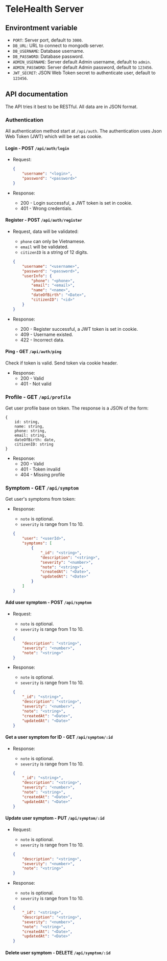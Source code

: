 # TeleHealth Server

## Environtment variable

-   `PORT`: Server port, default to `3000`.
-   `DB_URL`: URL to connect to mongodb server.
-   `DB_USERNAME`: Database username.
-   `DB_PASSWORD`: Database password.
-   `ADMIN_USERNAME`: Server default Admin username, default to `admin`.
-   `ADMIN_PASSWORD`: Server default Admin password, default to `123456`.
-   `JWT_SECRET`: JSON Web Token secret to authenticate user, default to `123456`.

## API documentation

The API tries it best to be RESTful. All data are in JSON format.

### Authentication

All authentication method start at `/api/auth`. The authentication uses Json Web Token (JWT) which will be set as cookie.

#### Login - POST `/api/auth/login`

-   Request:

    ```json
    {
        "username": "<login>",
        "password": "<password>"
    }
    ```

-   Response:
    -   200 - Login successful, a JWT token is set in cookie.
    -   401 - Wrong credentials.

#### Register - POST `/api/auth/register`

-   Request, data will be validated:

    -   `phone` can only be Vietnamese.
    -   `email` will be validated.
    -   `citizenID` is a string of 12 digits.

    ```json
    {
        "username": "<username>",
        "password": "<password>",
        "userInfo": {
            "phone": "<phone>",
            "email": "<email>",
            "name": "<name>",
            "dateOfBirth": "<Date>",
            "citizenID": "<id>"
        }
    }
    ```

-   Response:
    -   200 - Register successful, a JWT token is set in cookie.
    -   409 - Username existed.
    -   422 - Incorrect data.

#### Ping - GET `/api/auth/ping`

Check if token is valid. Send token via cookie header.

-   Response:
    -   200 - Valid
    -   401 - Not valid

### Profile - GET `/api/profile`

Get user profile base on token. The response is a JSON of the form:

```
{
    id: string,
    name: string,
    phone: string,
    email: string,
    dateOfBirth: date,
    citizenID: string
}
```

-   Response:
    -   200 - Valid
    -   401 - Token invalid
    -   404 - Missing profile

### Symptom - GET `/api/symptom`

Get user's symptoms from token:

-   Response:

    -   `note` is optional.
    -   `severity` is range from 1 to 10.

    ```json
    {
        "user": "<userId>",
        "symptoms": [
            {
                "_id": "<string>",
                "description": "<string>",
                "severity": "<number>",
                "note": "<string>",
                "createdAt": "<Date>",
                "updatedAt": "<Date>"
            }
        ]
    }
    ```

#### Add user symptom - POST `/api/symptom`

-   Request:

    -   `note` is optional.
    -   `severity` is range from 1 to 10.

    ```json
    {
        "description": "<string>",
        "severity": "<number>",
        "note": "<string>"
    }
    ```

-   Response:

    -   `note` is optional.
    -   `severity` is range from 1 to 10.

    ```json
    {
        "_id": "<string>",
        "description": "<string>",
        "severity": "<number>",
        "note": "<string>",
        "createdAt": "<Date>",
        "updatedAt": "<Date>"
    }
    ```

#### Get a user symptom for ID - GET `/api/symptom/:id`

-   Response:

    -   `note` is optional.
    -   `severity` is range from 1 to 10.

    ```json
    {
        "_id": "<string>",
        "description": "<string>",
        "severity": "<number>",
        "note": "<string>",
        "createdAt": "<Date>",
        "updatedAt": "<Date>"
    }
    ```

#### Update user symptom - PUT `/api/symptom/:id`

-   Request:

    -   `note` is optional.
    -   `severity` is range from 1 to 10.

    ```json
    {
        "description": "<string>",
        "severity": "<number>",
        "note": "<string>"
    }
    ```

-   Response:

    -   `note` is optional.
    -   `severity` is range from 1 to 10.

    ```json
    {
        "_id": "<string>",
        "description": "<string>",
        "severity": "<number>",
        "note": "<string>",
        "createdAt": "<Date>",
        "updatedAt": "<Date>"
    }
    ```

#### Delete user symptom - DELETE `/api/symptom/:id`
